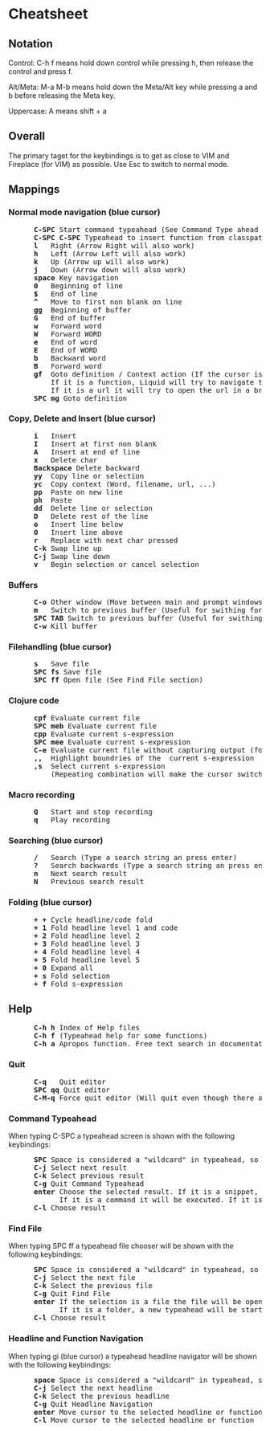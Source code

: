 # Cheatsheet


## Notation
Control: C-h f means hold down control while pressing h, then release the control and press f.

Alt/Meta: M-a M-b means hold down the Meta/Alt key while pressing a and b before releasing the Meta key.

Uppercase: A means shift + a

## Overall
The primary taget for the keybindings is to get as close to VIM and Fireplace (for VIM) as possible.
Use Esc to switch to normal mode.

## Mappings
### Normal mode navigation (blue cursor)
<pre>
      <b>C-SPC</b> Start command typeahead (See Command Type ahead below)
      <b>C-SPC C-SPC</b> Typeahead to insert function from classpath
      <b>l</b>   Right (Arrow Right will also work)
      <b>h</b>   Left (Arrow Left will also work)
      <b>k</b>   Up (Arrow up will also work)
      <b>j</b>   Down (Arrow down will also work)
      <b>space</b> Key navigation 
      <b>0</b>   Beginning of line
      <b>$</b>   End of line
      <b>^</b>   Move to first non blank on line
      <b>gg</b>  Beginning of buffer
      <b>G</b>   End of buffer
      <b>w</b>   Forward word
      <b>W</b>   Forward WORD
      <b>e</b>   End of word
      <b>E</b>   End of WORD
      <b>b</b>   Backward word
      <b>B</b>   Forward word
      <b>gf</b>  Goto definition / Context action (If the cursor is on a filepath Liquid will try to open that file.
          If it is a function, Liquid will try to navigate to the definition.
          If it is a url it will try to open the url in a browser.)
      <b>SPC mg</b> Goto definition
</pre>

### Copy, Delete and Insert (blue cursor)
<pre>
      <b>i</b>   Insert
      <b>I</b>   Insert at first non blank
      <b>A</b>   Insert at end of line
      <b>x</b>   Delete char
      <b>Backspace</b> Delete backward
      <b>yy</b>  Copy line or selection
      <b>yc</b>  Copy context (Word, filename, url, ...)
      <b>pp</b>  Paste on new line
      <b>ph</b>  Paste
      <b>dd</b>  Delete line or selection
      <b>D</b>   Delete rest of the line
      <b>o</b>   Insert line below
      <b>O</b>   Insert line above
      <b>r</b>   Replace with next char pressed
      <b>C-k</b> Swap line up
      <b>C-j</b> Swap line down
      <b>v</b>   Begin selection or cancel selection
</pre>

### Buffers
<pre>
      <b>C-o</b> Other window (Move between main and prompt windows)
      <b>m</b>   Switch to previous buffer (Useful for swithing forth and back between two buffers)
      <b>SPC TAB</b> Switch to previous buffer (Useful for swithing forth and back between two buffers)
      <b>C-w</b> Kill buffer
</pre>

### Filehandling (blue cursor)
<pre>
      <b>s</b>   Save file
      <b>SPC fs</b> Save file
      <b>SPC ff</b> Open file (See Find File section)
</pre>

### Clojure code
<pre>
      <b>cpf</b> Evaluate current file
      <b>SPC meb</b> Evaluate current file
      <b>cpp</b> Evaluate current s-expression
      <b>SPC mee</b> Evaluate current s-expression
      <b>C-e</b> Evaluate current file without capturing output (for (re)-loading internal stuff)
      <b>,,</b>  Highlight boundries of the  current s-expression
      <b>,s</b>  Select current s-expression
          (Repeating combination will make the cursor switch between begin and end parenthesis.)
</pre>

### Macro recording
<pre>
      <b>Q</b>   Start and stop recording
      <b>q</b>   Play recording
</pre>

### Searching (blue cursor)
<pre>
      <b>/</b>   Search (Type a search string an press enter)
      <b>?</b>   Search backwards (Type a search string an press enter)
      <b>n</b>   Next search result
      <b>N</b>   Previous search result
</pre>

### Folding (blue cursor)
<pre>
      <b>+ +</b> Cycle headline/code fold
      <b>+ 1</b> Fold headline level 1 and code
      <b>+ 2</b> Fold headline level 2
      <b>+ 3</b> Fold headline level 3
      <b>+ 4</b> Fold headline level 4
      <b>+ 5</b> Fold headline level 5
      <b>+ 0</b> Expand all
      <b>+ s</b> Fold selection
      <b>+ f</b> Fold s-expression
</pre>

## Help
<pre>
      <b>C-h h</b> Index of Help files
      <b>C-h f</b> (Typeahead help for some functions)
      <b>C-h a</b> Apropos function. Free text search in documentation
</pre>

### Quit
<pre>
      <b>C-q</b>   Quit editor
      <b>SPC qq</b> Quit editor
      <b>C-M-q</b> Force quit editor (Will quit even though there are unsaved files.)
</pre>
      
### Command Typeahead
When typing C-SPC a typeahead screen is shown with the following keybindings:

<pre>
      <b>SPC</b> Space is considered a "wildcard" in typeahead, so "some g" will match: "Something".
      <b>C-j</b> Select next result
      <b>C-k</b> Select previous result
      <b>C-g</b> Quit Command Typeahead
      <b>enter</b> Choose the selected result. If it is a snippet, the result will be pasted.
            If it is a command it will be executed. If it is a buffer, the buffer will be chosen.
      <b>C-l</b> Choose result
</pre>

### Find File
When typing SPC ff a typeahead file chooser will be shown with the following keybindings:

<pre>
      <b>SPC</b> Space is considered a "wildcard" in typeahead, so "my le" will match: "Myfile".
      <b>C-j</b> Select the next file
      <b>C-k</b> Select the previous file
      <b>C-g</b> Quit Find File
      <b>enter</b> If the selection is a file the file will be opened.
            If it is a folder, a new typeahead will be started below that.
      <b>C-l</b> Choose result
</pre>

### Headline and Function Navigation
When typing gi (blue cursor) a typeahead headline navigator will be shown with the following keybindings:

<pre>
      <b>space</b> Space is considered a "wildcard" in typeahead, so "my li" will match: "My headline".
      <b>C-j</b> Select the next headline
      <b>C-k</b> Select the previous headline
      <b>C-g</b> Quit Headline Navigation
      <b>enter</b> Move cursor to the selected headline or function
      <b>C-l</b> Move cursor to the selected headline or function
</pre>
